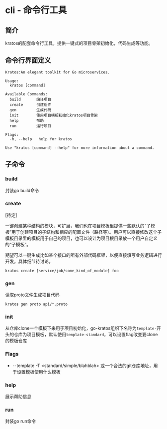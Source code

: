 # cli - 命令行工具

## 简介

kratos的配套命令行工具，提供一键式的项目骨架初始化，代码生成等功能。

## 命令行界面定义

```
Kratos:An elegant toolkit for Go microservices.

Usage:
  kratos [command]

Available Commands:
  build       编译项目
  create      创建组件
  gen         生成代码
  init        使用项目模板初始化kratos项目骨架
  help        帮助
  run         运行项目
  
Flags:
  -h, --help   help for kratos

Use "kratos [command] --help" for more information about a command. 
```

## 子命令

### build

封装go build命令

### create

[待定]

一键创建某种结构的模块，可扩展，我们也在项目模板里提供一些默认的“子模板”用于创建项目的子结构和相应的配置文件（路径等）。用户可以直接修改这个子模板目录里的模板用于自己的项目，也可以设计为项目根目录放一个用户自定义的“子模板”。

期望可以一键生成比如某个接口的所有外部代码框架，以便直接填写业务逻辑进行开发，具体细节待讨论。

```
kratos create [service/job/some_kind_of_module] foo
```



### gen

读取proto文件生成项目代码

```
kratos gen proto api/*.proto
```

### init

从仓库clone一个模板下来用于项目初始化，go-kratos组织下名称为`template-`开头的仓库为项目模板，默认使用`template-standard`，可以设置flag改变要clone的模板仓库



### Flags

* --template -T <standard/simple/blahblah>  或一个合法的git仓库地址，用于设置模板使用什么模板

### help

展示帮助信息

### run

封装go run命令



